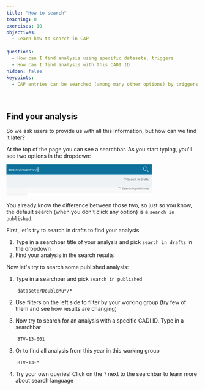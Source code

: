 ```yaml
---
title: "How to search"
teaching: 0
exercises: 10
objectives:
  - Learn how to search in CAP

questions:
  - How can I find analysis using specific datasets, triggers
  - How can I find analysis with this CADI ID
hidden: false
keypoints:
  - CAP entries can be searched (among many other options) by triggers, datasets, working groups, CADI IDs

---
```



## Find your analysis

So we ask users to provide us with all this information, but how can we find it later?

At the top of the page you can see a searchbar. As you start typing, you'll see two options in the dropdown:

![](../fig/searchbar.png)

You already know the difference between those two, so just so you know, the default search (when you don't click any option) is a `search in published`.

First, let's try to search in drafts to find your analysis

1. Type in a searchbar title of your analysis and pick `search in drafts` in the dropdown
2. Find your analysis in the search results

Now let's try to search some published analysis:

1. Type in a searchbar and pick `search in published`
~~~
    dataset:/DoubleMu*/*
~~~
2. Use filters on the left side to filter by your working group (try few of them and see how results are changing)

3. Now try to search for an analysis with a specific CADI ID. Type in a searchbar
~~~
    BTV-13-001
~~~
3. Or to find all analysis from this year in this working group
~~~
    BTV-13-*
~~~
4. Try your own queries! Click on the `?` next to the searchbar to learn more about search language
